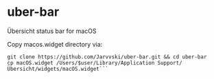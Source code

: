 # uber-bar
Übersicht status bar for macOS

Copy macos.widget directory via:

```
git clone https://github.com/Jarvvski/uber-bar.git && cd uber-bar
cp macOS.widget /Users/$user/Library/Application Support/Übersicht/widgets/macOS.widget```
